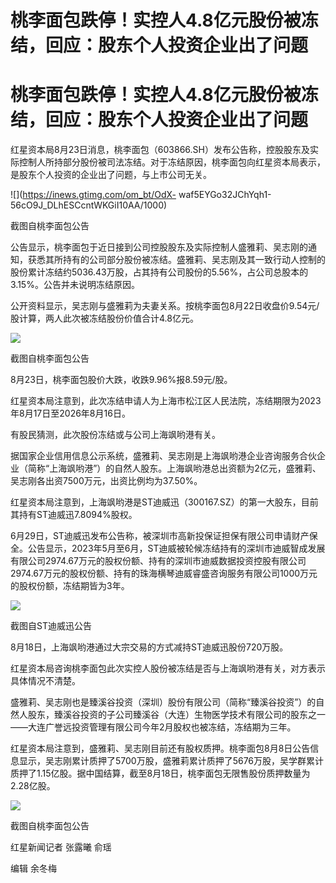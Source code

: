 # 桃李面包跌停！实控人4.8亿元股份被冻结，回应：股东个人投资企业出了问题

# 桃李面包跌停！实控人4.8亿元股份被冻结，回应：股东个人投资企业出了问题

红星资本局8月23日消息，桃李面包（603866.SH）发布公告称，控股股东及实际控制人所持部分股份被司法冻结。对于冻结原因，桃李面包向红星资本局表示，是股东个人投资的企业出了问题，与上市公司无关。

![](https://inews.gtimg.com/om_bt/OdX-
waf5EYGo32JChYqh1-56cO9J_DLhESCcntWKGiI10AA/1000)

截图自桃李面包公告

公告显示，桃李面包于近日接到公司控股股东及实际控制人盛雅莉、吴志刚的通知，获悉其所持有的公司部分股份被冻结。盛雅莉、吴志刚及其一致行动人控制的股份累计冻结约5036.43万股，占其持有公司股份的5.56%，占公司总股本的3.15%。公告并未说明冻结原因。

公开资料显示，吴志刚与盛雅莉为夫妻关系。按桃李面包8月22日收盘价9.54元/股计算，两人此次被冻结股份价值合计4.8亿元。

![](https://inews.gtimg.com/om_bt/OC6FumDcoowuSRlGQPI1WX57hEtZ6KjTwUFim4zi8LK9AAA/1000)

截图自桃李面包公告

8月23日，桃李面包股价大跌，收跌9.96%报8.59元/股。

红星资本局注意到，此次冻结申请人为上海市松江区人民法院，冻结期限为2023年8月17日至2026年8月16日。

有股民猜测，此次股份冻结或与公司上海飒哟港有关。

据国家企业信用信息公示系统，盛雅莉、吴志刚是上海飒哟港企业咨询服务合伙企业（简称“上海飒哟港”）的自然人股东。上海飒哟港总出资额为2亿元，盛雅莉、吴志刚各出资7500万元，出资比例均为37.50%。

红星资本局注意到，上海飒哟港是ST迪威迅（300167.SZ）的第一大股东，目前其持有ST迪威迅7.8094%股权。

6月29日，ST迪威迅发布公告称，被深圳市高新投保证担保有限公司申请财产保全。公告显示，2023年5月至6月，ST迪威被轮候冻结持有的深圳市迪威智成发展有限公司2974.67万元的股权份额、持有的深圳市迪威数据投资控股有限公司2974.67万元的股权份额、持有的珠海横琴迪威睿盛咨询服务有限公司1000万元的股权份额，冻结期皆为3年。

![](https://inews.gtimg.com/om_bt/Oo5afxw8Xe_JdWRiX5S65RVaPvCSgjg0EZVxZBo5TrzrQAA/1000)

截图自ST迪威迅公告

8月18日，上海飒哟港通过大宗交易的方式减持ST迪威迅股份720万股。

红星资本局咨询桃李面包此次实控人股份被冻结是否与上海飒哟港有关，对方表示具体情况不清楚。

盛雅莉、吴志刚也是臻溪谷投资（深圳）股份有限公司（简称“臻溪谷投资”）的自然人股东，臻溪谷投资的子公司臻溪谷（大连）生物医学技术有限公司的股东之一——大连广誉远投资管理有限公司今年2月股权也被冻结，冻结期为三年。

红星资本局注意到，盛雅莉、吴志刚目前还有股权质押。桃李面包8月8日公告信息显示，吴志刚累计质押了5700万股，盛雅莉累计质押了5676万股，吴学群累计质押了1.15亿股。据中国结算，截至8月18日，桃李面包无限售股份质押数量为2.28亿股。

![](https://inews.gtimg.com/om_bt/O7S9Z3CWI6t-ckLwgsC6Lq7iEA5zAngH7uGxCaM0jl9JIAA/1000)

截图自桃李面包公告

红星新闻记者 张露曦 俞瑶

编辑 余冬梅

